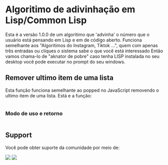 # Algoritimo de adivinhação em Lisp/Common Lisp
Esta é a versão 1.0.0 de um algoritimo que 'advinha' o número que o usuário está pensando em Lisp e em de código aberto.
Funciona semelhante aos "Algoritimos do Instagram, Tiktok ...", quem com apenas três entradas ou cliques o sistema sabe o que você está interessado
Então vamos chama-lo de "aknator de pobre" caso tenha LISP instalada no seu desktop você pode executar no prompt do seu windows.

## Remover ultimo item de uma lista
Esta função funciona semelhante ao popped no JavaScript removendo o ultimo item de uma lista.
Está e a função:

```go

```
### Modo de uso e retorno

```sh

```

## Support
Você pode obter suporte da comunidade por meio de:

<a href = "https://api.whatsapp.com/send?phone=5588998686890"><img src="https://img.shields.io/badge/WhatsApp-25D366?style=for-the-badge&logo=whatsapp&logoColor=white" target="_blank"></a>
<a href = "https://t.me/JuniorNogueira"><img src="https://img.shields.io/badge/Telegram-2CA5E0?style=for-the-badge&logo=telegram&logoColor=white" target="_blank"></a>